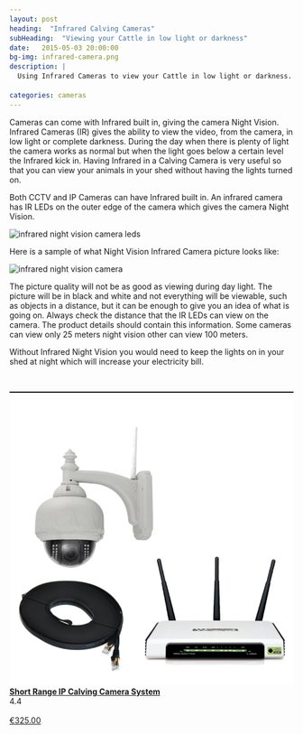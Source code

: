 ```yaml
---
layout: post
heading:  "Infrared Calving Cameras"
subHeading:  "Viewing your Cattle in low light or darkness"
date:   2015-05-03 20:00:00
bg-img: infrared-camera.png
description: |
  Using Infrared Cameras to view your Cattle in low light or darkness.

categories: cameras
---
```


Cameras can come with Infrared built in, giving the camera Night Vision. Infrared Cameras (IR) gives the ability to view the video, from the camera, in low light or complete darkness. During the day when there is plenty of light the camera works as normal but when the light goes below a certain level the Infrared kick in. 
Having Infrared in a Calving Camera is very useful so that you can view your animals in your shed without having the lights turned on.

Both CCTV and IP Cameras can have Infrared built in. An infrared camera has IR LEDs on the outer edge of the camera which gives the camera Night Vision.

<img src="{{site.baseurl}}/img/ir-camera-leds.jpg" alt="infrared night vision camera leds">

Here is a sample of what Night Vision Infrared Camera picture looks like:

<img src="{{site.baseurl}}/img/infrared-night-camera.png" alt="infrared night vision camera">

The picture quality will not be as good as viewing during day light. The picture will be in black and white and not everything will be viewable, such as objects in a distance, but it can be enough to give you an idea of what is going on. Always check the distance that the IR LEDs can view on the camera. The product details should contain this information. Some cameras can view only 25 meters night vision other can view 100 meters.

Without Infrared Night Vision you would need to keep the lights on in your shed at night which will increase your electricity bill.

<br/>

<hr style="border-top: 1px solid #000;" />
<div class="row">
     <div class="col-md-3">
        <!-- product image-->
        <a href="/products/short-range-ip-calving-camera-system.html"><img src="/img/products/short-range-ip-calving-camera-system.png" class="img-polaroid small-img"></a>
     </div>
     <div class="col-md-8">
        <!-- product title--><a href="/products/short-range-ip-calving-camera-system.html"><strong>Short Range IP Calving Camera System</strong></a>
        <div>
           <!-- product rating-->
        	<span class="stars" id="rating-short-range-ip-camera" data-rating="4.4" data-suspended="suspended" data-star-big="Yes"></span>
			<span>4.4</span>
        </div>
        <!-- product information-->
        <br/>
        <div>
           <!-- buy button-->
        	<a href="/products/short-range-ip-calving-camera-system.html" id="buy-ip-camera-2" data-product-title="Short Range IP Calving Camera System" role="button" data-toggle="modal" class="btn btn-primary btn-mini buy"><i class="icon-shopping-cart icon-white"></i>€325.00</a>
        </div>
     </div>
     <script type="application/ld+json">
     {
        "@context": "http://schema.org",
        "@type": "Product",
        "name": "Short Range IP Calving Camera System",
        "offers": {
           "@type": "Offer",
           "price": "€325.00",
           "priceCurrency": "EUR"
        },
        "aggregateRating": {
           "@type": "AggregateRating",
           "ratingValue": "4.4",
           "reviewCount": ""
        }
     }
     </script>